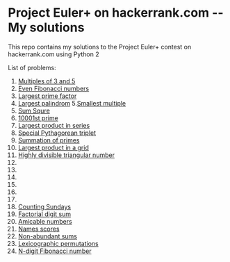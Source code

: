 # Project Euler+ on hackerrank.com -- My solutions

This repo contains my solutions to the Project Euler+ contest on hackerrank.com using Python 2

List of problems:

1. [Multiples of 3 and 5](https://www.hackerrank.com/contests/projecteuler/challenges/euler001)
2. [Even Fibonacci numbers](https://www.hackerrank.com/contests/projecteuler/challenges/euler002)
3. [Largest prime factor](https://www.hackerrank.com/contests/projecteuler/challenges/euler003)
4. [Largest palindrom](https://www.hackerrank.com/contests/projecteuler/challenges/euler004)
5.[Smallest multiple](https://www.hackerrank.com/contests/projecteuler/challenges/euler005)
6. [Sum Squre](https://www.hackerrank.com/contests/projecteuler/challenges/euler006)
7. [10001st prime](https://www.hackerrank.com/contests/projecteuler/challenges/euler007)
8. [Largest product in series](https://www.hackerrank.com/contests/projecteuler/challenges/euler008)
9. [Special Pythagorean triplet](https://www.hackerrank.com/contests/projecteuler/challenges/euler009)
10. [Summation of primes](https://www.hackerrank.com/contests/projecteuler/challenges/euler010)
11. [Largest product in a grid](https://www.hackerrank.com/contests/projecteuler/challenges/euler011)
12. [Highly divisible triangular number](https://www.hackerrank.com/contests/projecteuler/challenges/euler012)
13. []()
14. []()
15. []()
16. []()
17. []()
18. []()
19. [Counting Sundays](https://www.hackerrank.com/contests/projecteuler/challenges/euler019)
20. [Factorial digit sum](https://www.hackerrank.com/contests/projecteuler/challenges/euler020/submissions/code/7274333)
21. [Amicable numbers](https://www.hackerrank.com/contests/projecteuler/challenges/euler021)
22. [Names scores](https://www.hackerrank.com/contests/projecteuler/challenges/euler022)
23. [Non-abundant sums](https://www.hackerrank.com/contests/projecteuler/challenges/euler023)
24. [Lexicographic permutations](https://www.hackerrank.com/contests/projecteuler/challenges/euler024)
25. [N-digit Fibonacci number](https://www.hackerrank.com/contests/projecteuler/challenges/euler025)

